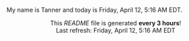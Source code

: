 My name is Tanner and today is Friday, April 12, 5:16 AM EDT.

<p align="center">This <i>README</i> file is generated <b>every 3 hours</b>!</br>Last refresh: Friday, April 12, 5:16 AM EDT<br /></p>
